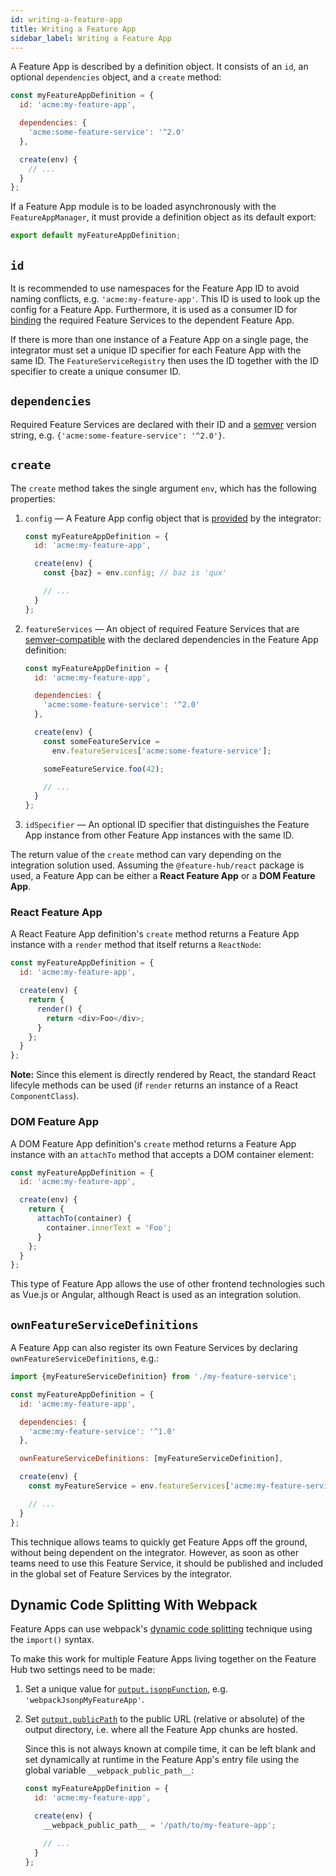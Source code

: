 ```yaml
---
id: writing-a-feature-app
title: Writing a Feature App
sidebar_label: Writing a Feature App
---
```


A Feature App is described by a definition object. It consists of an `id`, an
optional `dependencies` object, and a `create` method:

```js
const myFeatureAppDefinition = {
  id: 'acme:my-feature-app',

  dependencies: {
    'acme:some-feature-service': '^2.0'
  },

  create(env) {
    // ...
  }
};
```

If a Feature App module is to be loaded asynchronously with the
`FeatureAppManager`, it must provide a definition object as its default export:

```js
export default myFeatureAppDefinition;
```

## `id`

It is recommended to use namespaces for the Feature App ID to avoid naming
conflicts, e.g. `'acme:my-feature-app'`. This ID is used to look up the config
for a Feature App. Furthermore, it is used as a consumer ID for
[binding][feature-service-binder] the required Feature Services to the dependent
Feature App.

If there is more than one instance of a Feature App on a single page, the
integrator must set a unique ID specifier for each Feature App with the same ID.
The `FeatureServiceRegistry` then uses the ID together with the ID specifier to
create a unique consumer ID.

## `dependencies`

Required Feature Services are declared with their ID and a [semver][semver]
version string, e.g. `{'acme:some-feature-service': '^2.0'}`.

## `create`

The `create` method takes the single argument `env`, which has the following
properties:

1. `config` — A Feature App config object that is
   [provided][providing-config-objects] by the integrator:

   ```js
   const myFeatureAppDefinition = {
     id: 'acme:my-feature-app',

     create(env) {
       const {baz} = env.config; // baz is 'qux'

       // ...
     }
   };
   ```

1. `featureServices` — An object of required Feature Services that are
   [semver-compatible][semver] with the declared dependencies in the Feature App
   definition:

   ```js
   const myFeatureAppDefinition = {
     id: 'acme:my-feature-app',

     dependencies: {
       'acme:some-feature-service': '^2.0'
     },

     create(env) {
       const someFeatureService =
         env.featureServices['acme:some-feature-service'];

       someFeatureService.foo(42);

       // ...
     }
   };
   ```

1. `idSpecifier` — An optional ID specifier that distinguishes the Feature App
   instance from other Feature App instances with the same ID.

The return value of the `create` method can vary depending on the integration
solution used. Assuming the `@feature-hub/react` package is used, a Feature App
can be either a **React Feature App** or a **DOM Feature App**.

### React Feature App

A React Feature App definition's `create` method returns a Feature App instance
with a `render` method that itself returns a `ReactNode`:

```js
const myFeatureAppDefinition = {
  id: 'acme:my-feature-app',

  create(env) {
    return {
      render() {
        return <div>Foo</div>;
      }
    };
  }
};
```

**Note:** Since this element is directly rendered by React, the standard React
lifecyle methods can be used (if `render` returns an instance of a React
`ComponentClass`).

### DOM Feature App

A DOM Feature App definition's `create` method returns a Feature App instance
with an `attachTo` method that accepts a DOM container element:

```js
const myFeatureAppDefinition = {
  id: 'acme:my-feature-app',

  create(env) {
    return {
      attachTo(container) {
        container.innerText = 'Foo';
      }
    };
  }
};
```

This type of Feature App allows the use of other frontend technologies such as
Vue.js or Angular, although React is used as an integration solution.

## `ownFeatureServiceDefinitions`

A Feature App can also register its own Feature Services by declaring
`ownFeatureServiceDefinitions`, e.g.:

```js
import {myFeatureServiceDefinition} from './my-feature-service';
```

```js
const myFeatureAppDefinition = {
  id: 'acme:my-feature-app',

  dependencies: {
    'acme:my-feature-service': '^1.0'
  },

  ownFeatureServiceDefinitions: [myFeatureServiceDefinition],

  create(env) {
    const myFeatureService = env.featureServices['acme:my-feature-service'];

    // ...
  }
};
```

This technique allows teams to quickly get Feature Apps off the ground, without
being dependent on the integrator. However, as soon as other teams need to use
this Feature Service, it should be published and included in the global set of
Feature Services by the integrator.

## Dynamic Code Splitting With Webpack

Feature Apps can use webpack's [dynamic code splitting][dynamic-imports]
technique using the `import()` syntax.

To make this work for multiple Feature Apps living together on the Feature Hub
two settings need to be made:

1. Set a unique value for [`output.jsonpFunction`][output-jsonpfunction], e.g.
   `'webpackJsonpMyFeatureApp'`.

1. Set [`output.publicPath`][output-publicpath] to the public URL (relative or
   absolute) of the output directory, i.e. where all the Feature App chunks are
   hosted.

   Since this is not always known at compile time, it can be left blank and set
   dynamically at runtime in the Feature App's entry file using the global
   variable `__webpack_public_path__`:

   ```js
   const myFeatureAppDefinition = {
     id: 'acme:my-feature-app',

     create(env) {
       __webpack_public_path__ = '/path/to/my-feature-app';

       // ...
     }
   };
   ```

[dynamic-imports]: https://webpack.js.org/guides/code-splitting/#dynamic-imports
[feature-service-binder]:
  /docs/guides/writing-a-feature-service#feature-service-binder
[output-jsonpfunction]:
  https://webpack.js.org/configuration/output/#output-jsonpfunction
[output-publicpath]:
  https://webpack.js.org/configuration/output/#output-publicpath
[providing-config-objects]:
  /docs/guides/integrating-the-feature-hub#providing-config-objects
[semver]: https://semver.org
